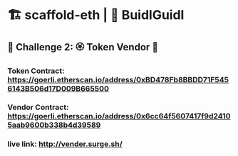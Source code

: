 # 🏗 scaffold-eth | 🏰 BuidlGuidl

## 🚩 Challenge 2: 🏵 Token Vendor 🤖

### Token Contract: https://goerli.etherscan.io/address/0xBD478Fb8BBDD71F5456143B506d17D009B665500

### Vendor Contract: https://goerli.etherscan.io/address/0x6cc64f5607417f9d24105aab9600b338b4d39589

### live link: http://vender.surge.sh/
